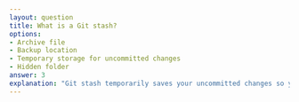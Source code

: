 ```yaml
---
layout: question
title: What is a Git stash?
options:
- Archive file
- Backup location
- Temporary storage for uncommitted changes
- Hidden folder
answer: 3
explanation: "Git stash temporarily saves your uncommitted changes so you can work on something else and come back later."
---
```


